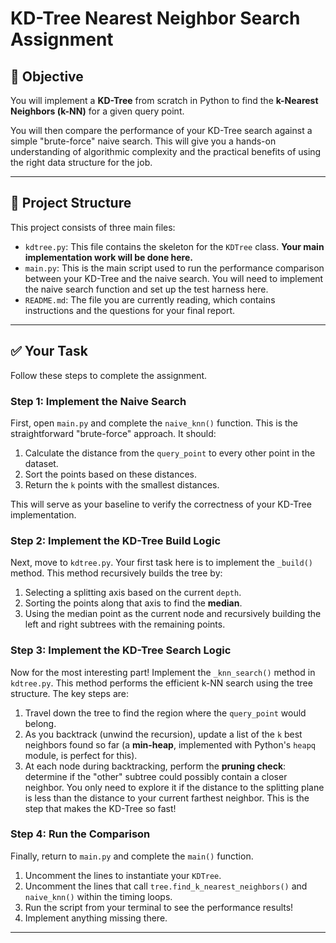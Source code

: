 # KD-Tree Nearest Neighbor Search Assignment

## 🎯 Objective

You will implement a **KD-Tree** from scratch in Python to find the **k-Nearest Neighbors (k-NN)** for a given query point.

You will then compare the performance of your KD-Tree search against a simple "brute-force" naive search. This will give you a hands-on understanding of algorithmic complexity and the practical benefits of using the right data structure for the job.

---

## 📂 Project Structure

This project consists of three main files:

* `kdtree.py`: This file contains the skeleton for the `KDTree` class. **Your main implementation work will be done here.**
* `main.py`: This is the main script used to run the performance comparison between your KD-Tree and the naive search. You will need to implement the naive search function and set up the test harness here.
* `README.md`: The file you are currently reading, which contains instructions and the questions for your final report.



---

## ✅ Your Task

Follow these steps to complete the assignment.

### Step 1: Implement the Naive Search

First, open `main.py` and complete the `naive_knn()` function. This is the straightforward "brute-force" approach. It should:
1.  Calculate the distance from the `query_point` to every other point in the dataset.
2.  Sort the points based on these distances.
3.  Return the `k` points with the smallest distances.

This will serve as your baseline to verify the correctness of your KD-Tree implementation.

### Step 2: Implement the KD-Tree Build Logic

Next, move to `kdtree.py`. Your first task here is to implement the `_build()` method. This method recursively builds the tree by:
1.  Selecting a splitting axis based on the current `depth`.
2.  Sorting the points along that axis to find the **median**.
3.  Using the median point as the current node and recursively building the left and right subtrees with the remaining points.

### Step 3: Implement the KD-Tree Search Logic

Now for the most interesting part! Implement the `_knn_search()` method in `kdtree.py`. This method performs the efficient k-NN search using the tree structure. The key steps are:
1.  Travel down the tree to find the region where the `query_point` would belong.
2.  As you backtrack (unwind the recursion), update a list of the `k` best neighbors found so far (a **min-heap**, implemented with Python's `heapq` module, is perfect for this).
3.  At each node during backtracking, perform the **pruning check**: determine if the "other" subtree could possibly contain a closer neighbor. You only need to explore it if the distance to the splitting plane is less than the distance to your current farthest neighbor. This is the step that makes the KD-Tree so fast!

### Step 4: Run the Comparison

Finally, return to `main.py` and complete the `main()` function.
1.  Uncomment the lines to instantiate your `KDTree`.
2.  Uncomment the lines that call `tree.find_k_nearest_neighbors()` and `naive_knn()` within the timing loops.
3.  Run the script from your terminal to see the performance results!
4.  Implement anything missing there.
---



